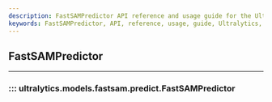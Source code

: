 ```yaml
---
description: FastSAMPredictor API reference and usage guide for the Ultralytics YOLO object detection library.
keywords: FastSAMPredictor, API, reference, usage, guide, Ultralytics, YOLO, object detection, library
---
```


## FastSAMPredictor
---
### ::: ultralytics.models.fastsam.predict.FastSAMPredictor
<br><br>
